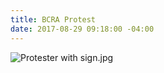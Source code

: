 ```yaml
---
title: BCRA Protest
date: 2017-08-29 09:18:00 -04:00
---
```




![Protester with sign.jpg](/uploads/Protester%20with%20sign.jpg)